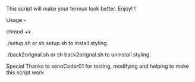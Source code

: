 This script will make your termux look better. Enjoy! ! 

Usage:-

chmod +x *.*

./setup.sh or sh setup.sh to install styling. 

./back2orignal.sh or sh back2orignal.sh to uninstall styling.

Special Thanks to xenoCoder01
for testing, modifying and helping to make this script work
